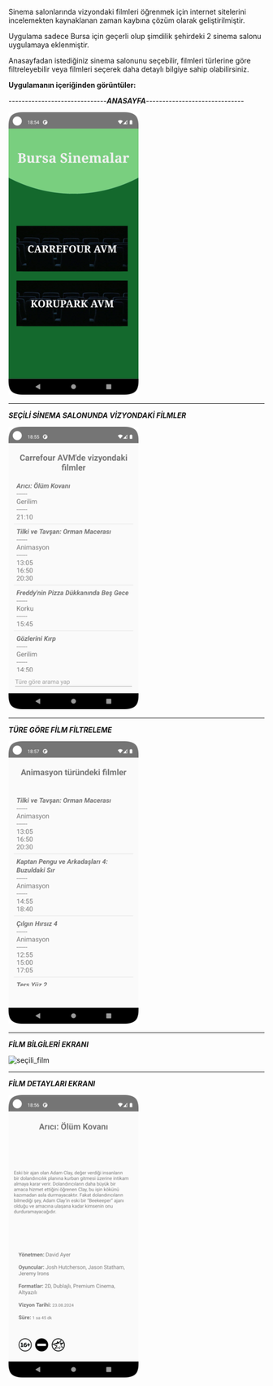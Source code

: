 Sinema salonlarında vizyondaki filmleri öğrenmek için internet sitelerini incelemekten kaynaklanan zaman kaybına çözüm olarak geliştirilmiştir.

Uygulama sadece Bursa için geçerli olup şimdilik şehirdeki 2 sinema salonu uygulamaya eklenmiştir.

Anasayfadan istediğiniz sinema salonunu seçebilir, filmleri türlerine göre filtreleyebilir veya filmleri seçerek daha detaylı bilgiye sahip olabilirsiniz.


**Uygulamanın içeriğinden görüntüler:**


------------------------------***ANASAYFA***------------------------------

![anasayfa](https://github.com/MertKadakal/BursaSinemalar/blob/master/Screenshots/Anasayfa.png)
__________________________________________________________
***SEÇİLİ SİNEMA SALONUNDA VİZYONDAKİ FİLMLER***

![seçili_salon](https://github.com/MertKadakal/BursaSinemalar/blob/master/Screenshots/Film_Listesi.png)
__________________________________________________________
***TÜRE GÖRE FİLM FİLTRELEME***

![tür_filtrele](https://github.com/MertKadakal/BursaSinemalar/blob/master/Screenshots/Film_Arama_Sonu%C3%A7lar%C4%B1.png)
__________________________________________________________
***FİLM BİLGİLERİ EKRANI***

![seçili_film](https://github.com/MertKadakal/BursaSinemalar/blob/master/Screenshots/Se%C3%A7ili_Film.png)
__________________________________________________________
***FİLM DETAYLARI EKRANI***

![anasayfa](https://github.com/MertKadakal/BursaSinemalar/blob/master/Screenshots/Film_Bilgileri.png)
